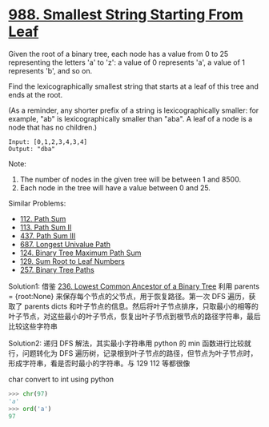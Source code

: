 # [988. Smallest String Starting From Leaf](https://leetcode.com/problems/smallest-string-starting-from-leaf/)

Given the root of a binary tree, each node has a value from 0 to 25 representing the letters 'a' to 'z': a value of 0 represents 'a', a value of 1 represents 'b', and so on.

Find the lexicographically smallest string that starts at a leaf of this tree and ends at the root.

(As a reminder, any shorter prefix of a string is lexicographically smaller: for example, "ab" is lexicographically smaller than "aba".  A leaf of a node is a node that has no children.)

```
Input: [0,1,2,3,4,3,4]
Output: "dba"
```

Note:

1. The number of nodes in the given tree will be between 1 and 8500.
1. Each node in the tree will have a value between 0 and 25.

Similar Problems:

- [112. Path Sum](https://leetcode.com/problems/path-sum/)
- [113. Path Sum II](https://leetcode.com/problems/path-sum-ii/)
- [437. Path Sum III](https://leetcode.com/problems/path-sum-iii/)
- [687. Longest Univalue Path](https://leetcode.com/problems/longest-univalue-path/)
- [124. Binary Tree Maximum Path Sum](https://leetcode.com/problems/binary-tree-maximum-path-sum/)
- [129. Sum Root to Leaf Numbers](https://leetcode.com/problems/sum-root-to-leaf-numbers/)
- [257. Binary Tree Paths](https://leetcode.com/problems/binary-tree-paths/)

Solution1: 借鉴 [236. Lowest Common Ancestor of a Binary Tree](https://leetcode.com/problems/lowest-common-ancestor-of-a-binary-tree/) 利用 parents = {root:None} 来保存每个节点的父节点，用于恢复路径。第一次 DFS 遍历，获取了 parents dicts 和叶子节点的信息。然后将叶子节点排序，只取最小的相等的叶子节点，对这些最小的叶子节点，恢复出叶子节点到根节点的路径字符串，最后比较这些字符串

Solution2: 递归 DFS 解法，其实最小字符串用 python 的 min 函数进行比较就行，问题转化为 DFS 遍历树，记录根到叶子节点的路径，但节点为叶子节点时，形成字符串，看是否时最小的字符串。与 129 112 等都很像

char convert to int using python

```python
>>> chr(97) 
'a' 
>>> ord('a') 
97
```
